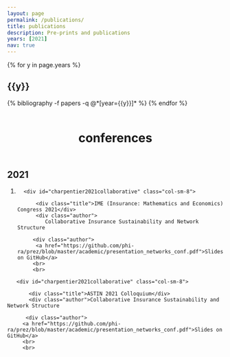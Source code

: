 ```yaml
---
layout: page
permalink: /publications/
title: publications
description: Pre-prints and publications
years: [2021]
nav: true
---
```


<div class="publications">

{% for y in page.years %}
  <h2 class="year">{{y}}</h2>
  {% bibliography -f papers -q @*[year={{y}}]* %}
{% endfor %}

</div>

<br>


<header class="post-header">
    <h1 class="post-title">conferences</h1>
    <p class="post-description"></p>
</header>


<article>
    <div class="publications">


<h2 class="year">2021</h2>
<ol class="bibliography"><li>
	

 <!-- Manual feats -->
 <div class="row">
  <div class="col-sm-2 abbr">
      </div>

      <div id="charpentier2021collaborative" class="col-sm-8">
    
          <div class="title">IME (Insurance: Mathematics and Economics) Congress 2021</div>
          <div class="author">
 			 Collaborative Insurance Sustainability and Network Structure 
			 
         <div class="author">
 		  <a href="https://github.com/phi-ra/prez/blob/master/academic/presentation_networks_conf.pdf">Slides on GitHub</a>
 		 <br>
 		 <br>
  
  </div>
  </div>
  </div>
  </div>
  
  <!-- Manual feats -->
  <div class="row">
   <div class="col-sm-2 abbr">
       </div>

       <div id="charpentier2021collaborative" class="col-sm-8">
    
           <div class="title">ASTIN 2021 Colloquium</div>
           <div class="author">Collaborative Insurance Sustainability and Network Structure			  
			 
          <div class="author">
  		 <a href="https://github.com/phi-ra/prez/blob/master/academic/presentation_networks_conf.pdf">Slides on GitHub</a>
  		 <br>
  		 <br>
  
   </div>
   </div>
   </div>
   </div>
 
 
  
 